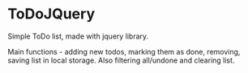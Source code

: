 # ToDoJQuery

Simple ToDo list, made with jquery library.

Main functions - adding new todos, marking them as done, removing, saving list in local storage. Also filtering all/undone and clearing list.
